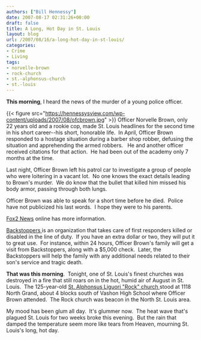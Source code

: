 ```yaml
---
authors: ["Bill Hennessy"]
date: 2007-08-17 02:31:26+00:00
draft: false
title: A Long, Hot Day in St. Louis
layout: blog
url: /2007/08/16/a-long-hot-day-in-st-louis/
categories:
- Crime
- Living
tags:
- norvelle-brown
- rock-church
- st.-alphonsus-church
- st.-louis
---
```


**This morning**, I heard the news of the murder of a young police officer.

{{< figure src="https://hennessysview.com/wp-content/uploads/2007/08/ofcbrown.jpg" >}}
Officer Norvelle Brown, only 22 years old and a rookie cop, made St. Louis headlines for the second time in his short career--his short, honorable life.  In April, Officer Brown responded to a hostage situation during a barber shop robber, defusing the situation and apprehending the armed robbers.   He and another officer received citations for that action.  He had been out of the academy only 7 months at the time.

Last night, Officer Brown left his patrol car to investigate a group of people who were loitering in a vacant lot.  No one knows the exact details leading to Brown's murder.  We do know that the bullet that killed him missed his body armor, passing through both lungs.

Officer Brown was able to speak for a short time before he died.  Police have not publicized his last words.  I hope they were to his parents.

[Fox2 News](https://www.myfoxstl.com/myfox/pages/News/Detail?contentId=4090161&version=2&locale=EN-US&layoutCode=TSTY&pageId=3.2.1) online has more information.

[Backstoppers ](https://www.backstoppers.org/)is an organization that takes care of first responders killed or disabled in the line of duty.  If you have an extra dollar or two, they will put it to great use.  For instance, within 24 hours, Officer Brown's family will get a visit from Backstoppers, along with a $5,000 check.  Later, the Backstoppers will help the family with any additional needs related to their son's service and tragic death.

**That was this morning**.  Tonight, one of St. Louis's finest churches was destroyed in a fire that still roars on in the hot, humid air of August in St. Louis.  The 125-year-old [St. Alphonsus Liguori "Rock" church ](https://www.stalphonsuschgo.org/)stood at 1118 North Grand, about 4 blocks south of Vashon High School where Officer Brown attended.  The Rock church was beacon in the North St. Louis area.

My mood has been glum all day.  It's glummer now.  The heat wave that's plagued St. Louis for two weeks broke this evening.  But the rain that damped the temperature seem more like tears from Heaven, mourning St. Louis's long, hot day.
